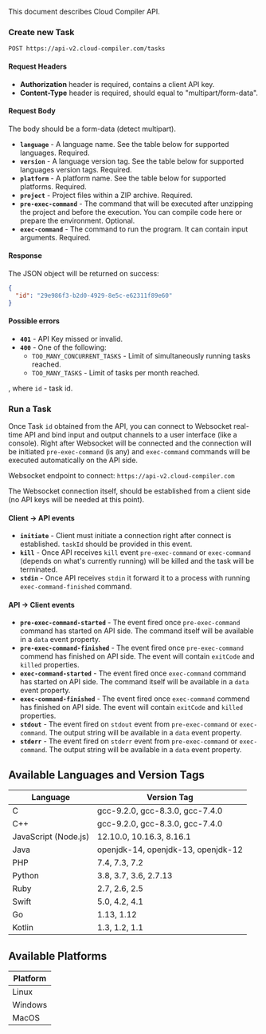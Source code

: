 This document describes Cloud Compiler API.

### Create new Task

`POST https://api-v2.cloud-compiler.com/tasks`

#### Request Headers

- **Authorization** header is required, contains a client API key.
- **Content-Type** header is required, should equal to "multipart/form-data".

#### Request Body

The body should be a form-data (detect multipart).

- **`language`** - A language name. See the table below for supported languages. Required.
- **`version`** - A language version tag. See the table below for supported languages version tags. Required.
- **`platform`** - A platform name. See the table below for supported platforms. Required.
- **`project`** - Project files within a ZIP archive. Required.
- **`pre-exec-command`** - The command that will be executed after unzipping the project and before the execution. You can compile code here or prepare the environment. Optional.
- **`exec-command`** - The command to run the program. It can contain input arguments. Required.

#### Response

The JSON object will be returned on success:

```json
{
  "id": "29e986f3-b2d0-4929-8e5c-e62311f89e60"
}
```

#### Possible errors

- **`401`** - API Key missed or invalid.
- **`400`** - One of the following:
    - `TOO_MANY_CONCURRENT_TASKS` - Limit of simultaneously running tasks reached.
    - `TOO_MANY_TASKS` - Limit of tasks per month reached.

, where `id` - task id.

### Run a Task

Once Task `id` obtained from the API, you can connect to Websocket real-time API and bind input and output channels to 
a user interface (like a console). Right after Websocket will be connected and the connection will be initiated
`pre-exec-command` (is any) and `exec-command` commands will be executed automatically on the API side.

Websocket endpoint to connect: `https://api-v2.cloud-compiler.com`

The Websocket connection itself, should be established from a client side (no API keys will be needed at this point).

#### Client -> API events

- **`initiate`** - Client must initiate a connection right after connect is established. `taskId` should be provided in this event.
- **`kill`** - Once API receives `kill` event `pre-exec-command` or `exec-command` (depends on what's currently running) will be killed and the task will be terminated.
- **`stdin`** - Once API receives `stdin` it forward it to a process with running `exec-command-finished` command.

#### API -> Client events

- **`pre-exec-command-started`** - The event fired once `pre-exec-command` command has started on API side. The command itself will be available in a `data` event property.
- **`pre-exec-command-finished`** - The event fired once `pre-exec-command` commend has finished on API side. The event will contain `exitCode` and `killed` properties.
- **`exec-command-started`** - The event fired once `exec-command` command has started on API side. The command itself will be available in a `data` event property.
- **`exec-command-finished`** - The event fired once `exec-command` commend has finished on API side. The event will contain `exitCode` and `killed` properties.
- **`stdout`** - The event fired on `stdout` event from `pre-exec-command` or `exec-command`. The output string will be available in a `data` event property.
- **`stderr`** - The event fired on `stderr` event from `pre-exec-command` or `exec-command`. The output string will be available in a `data` event property.

## Available Languages and Version Tags

| Language | Version Tag |
| ------------- | ------------- |
| C | gcc-9.2.0, gcc-8.3.0, gcc-7.4.0 |
| C++ | gcc-9.2.0, gcc-8.3.0, gcc-7.4.0 |
| JavaScript (Node.js) | 12.10.0, 10.16.3, 8.16.1 |
| Java | openjdk-14, openjdk-13, openjdk-12 |
| PHP | 7.4, 7.3, 7.2 |
| Python | 3.8, 3.7, 3.6, 2.7.13 |
| Ruby | 2.7, 2.6, 2.5 |
| Swift | 5.0, 4.2, 4.1 |
| Go | 1.13, 1.12 |
| Kotlin | 1.3, 1.2, 1.1 |

## Available Platforms

| Platform |
| ------------- |
| Linux |
| Windows |
| MacOS |